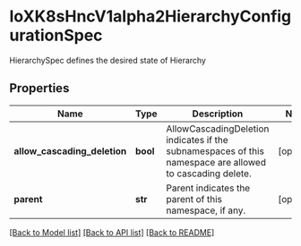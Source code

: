 # IoXK8sHncV1alpha2HierarchyConfigurationSpec

HierarchySpec defines the desired state of Hierarchy
## Properties
Name | Type | Description | Notes
------------ | ------------- | ------------- | -------------
**allow_cascading_deletion** | **bool** | AllowCascadingDeletion indicates if the subnamespaces of this namespace are allowed to cascading delete. | [optional] 
**parent** | **str** | Parent indicates the parent of this namespace, if any. | [optional] 

[[Back to Model list]](../README.md#documentation-for-models) [[Back to API list]](../README.md#documentation-for-api-endpoints) [[Back to README]](../README.md)


